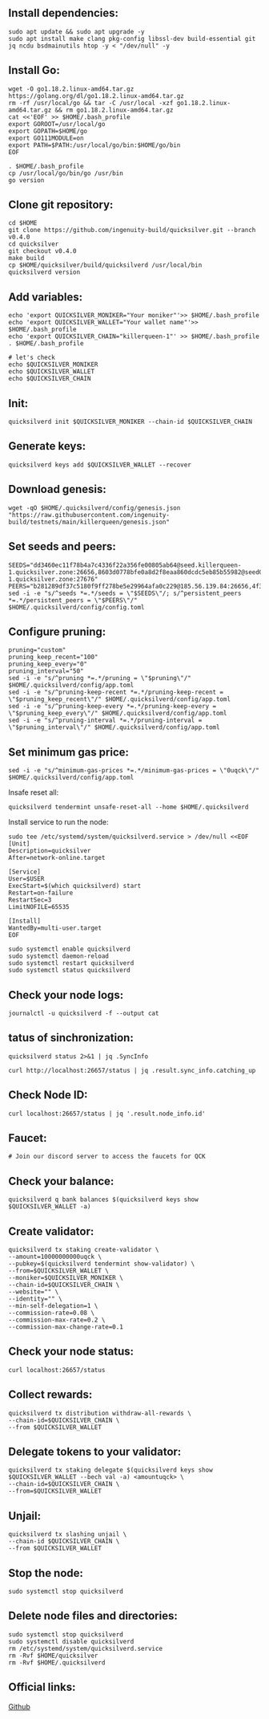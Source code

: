 ## Install dependencies:
```
sudo apt update && sudo apt upgrade -y
sudo apt install make clang pkg-config libssl-dev build-essential git jq ncdu bsdmainutils htop -y < "/dev/null" -y
```

## Install Go:

```
wget -O go1.18.2.linux-amd64.tar.gz https://golang.org/dl/go1.18.2.linux-amd64.tar.gz
rm -rf /usr/local/go && tar -C /usr/local -xzf go1.18.2.linux-amd64.tar.gz && rm go1.18.2.linux-amd64.tar.gz
cat <<'EOF' >> $HOME/.bash_profile
export GOROOT=/usr/local/go
export GOPATH=$HOME/go
export GO111MODULE=on
export PATH=$PATH:/usr/local/go/bin:$HOME/go/bin
EOF

. $HOME/.bash_profile
cp /usr/local/go/bin/go /usr/bin
go version
```

## Clone git repository:
```
cd $HOME
git clone https://github.com/ingenuity-build/quicksilver.git --branch v0.4.0
cd quicksilver
git checkout v0.4.0
make build
cp $HOME/quicksilver/build/quicksilverd /usr/local/bin
quicksilverd version
```
## Add variables:
```
echo 'export QUICKSILVER_MONIKER="Your moniker"'>> $HOME/.bash_profile
echo 'export QUICKSILVER_WALLET="Your wallet name"'>> $HOME/.bash_profile
echo 'export QUICKSILVER_CHAIN="killerqueen-1"' >> $HOME/.bash_profile
. $HOME/.bash_profile

# let's check
echo $QUICKSILVER_MONIKER
echo $QUICKSILVER_WALLET
echo $QUICKSILVER_CHAIN
```
## Init:
```
quicksilverd init $QUICKSILVER_MONIKER --chain-id $QUICKSILVER_CHAIN
```
## Generate keys:
```
quicksilverd keys add $QUICKSILVER_WALLET --recover
```
## Download genesis:
```
wget -qO $HOME/.quicksilverd/config/genesis.json "https://raw.githubusercontent.com/ingenuity-build/testnets/main/killerqueen/genesis.json"
```
## Set seeds and peers:
```
SEEDS="dd3460ec11f78b4a7c4336f22a356fe00805ab64@seed.killerqueen-1.quicksilver.zone:26656,8603d0778bfe0a8d2f8eaa860dcdc5eb85b55982@seed02.killerqueen-1.quicksilver.zone:27676"
PEERS="b281289df37c5180f9ff278be5e29964afa0c229@185.56.139.84:26656,4f35ab6008fc46cc50b103a337ec2266400eca2e@148.251.50.79:26656,90f4459126152d21983f42c8e86bc899cd618af6@116.202.15.183:11656,6ac91620bc5338e6f679835cc604769a213d362f@139.59.56.24:36366"
sed -i -e "s/^seeds *=.*/seeds = \"$SEEDS\"/; s/^persistent_peers *=.*/persistent_peers = \"$PEERS\"/" $HOME/.quicksilverd/config/config.toml
```
## Configure pruning:
```
pruning="custom"
pruning_keep_recent="100"
pruning_keep_every="0"
pruning_interval="50"
sed -i -e "s/^pruning *=.*/pruning = \"$pruning\"/" $HOME/.quicksilverd/config/app.toml
sed -i -e "s/^pruning-keep-recent *=.*/pruning-keep-recent = \"$pruning_keep_recent\"/" $HOME/.quicksilverd/config/app.toml
sed -i -e "s/^pruning-keep-every *=.*/pruning-keep-every = \"$pruning_keep_every\"/" $HOME/.quicksilverd/config/app.toml
sed -i -e "s/^pruning-interval *=.*/pruning-interval = \"$pruning_interval\"/" $HOME/.quicksilverd/config/app.toml
```
## Set minimum gas price:
```
sed -i -e "s/^minimum-gas-prices *=.*/minimum-gas-prices = \"0uqck\"/" $HOME/.quicksilverd/config/app.toml
```
Insafe reset all:
```
quicksilverd tendermint unsafe-reset-all --home $HOME/.quicksilverd
```

Install service to run the node:
```
sudo tee /etc/systemd/system/quicksilverd.service > /dev/null <<EOF
[Unit]
Description=quicksilver
After=network-online.target

[Service]
User=$USER
ExecStart=$(which quicksilverd) start
Restart=on-failure
RestartSec=3
LimitNOFILE=65535

[Install]
WantedBy=multi-user.target
EOF

sudo systemctl enable quicksilverd
sudo systemctl daemon-reload
sudo systemctl restart quicksilverd
sudo systemctl status quicksilverd
```
## Check your node logs:
```
journalctl -u quicksilverd -f --output cat
```
## tatus of sinchronization:
```
quicksilverd status 2>&1 | jq .SyncInfo

curl http://localhost:26657/status | jq .result.sync_info.catching_up
```
## Check Node ID:
```
curl localhost:26657/status | jq '.result.node_info.id'
```
## Faucet:
```
# Join our discord server to access the faucets for QCK 
```
## Check your balance:
```
quicksilverd q bank balances $(quicksilverd keys show $QUICKSILVER_WALLET -a)
```
## Create validator:
```
quicksilverd tx staking create-validator \
--amount=10000000000uqck \
--pubkey=$(quicksilverd tendermint show-validator) \
--from=$QUICKSILVER_WALLET \
--moniker=$QUICKSILVER_MONIKER \
--chain-id=$QUICKSILVER_CHAIN \
--website="" \
--identity="" \
--min-self-delegation=1 \
--commission-rate=0.08 \
--commission-max-rate=0.2 \
--commission-max-change-rate=0.1
```
## Check your node status:
```
curl localhost:26657/status
```
## Collect rewards:
```
quicksilverd tx distribution withdraw-all-rewards \
--chain-id=$QUICKSILVER_CHAIN \
--from $QUICKSILVER_WALLET
```
## Delegate tokens to your validator:
```
quicksilverd tx staking delegate $(quicksilverd keys show $QUICKSILVER_WALLET --bech val -a) <amountuqck> \
--chain-id=$QUICKSILVER_CHAIN \
--from=$QUICKSILVER_WALLET
```
## Unjail:
```
quicksilverd tx slashing unjail \
--chain-id $QUICKSILVER_CHAIN \ 
--from $QUICKSILVER_WALLET
```
## Stop the node:
```
sudo systemctl stop quicksilverd
```
## Delete node files and directories:
```
sudo systemctl stop quicksilverd
sudo systemctl disable quicksilverd
rm /etc/systemd/system/quicksilverd.service
rm -Rvf $HOME/quicksilver
rm -Rvf $HOME/.quicksilverd
```
## Official links:

[Github](https://github.com/ingenuity-build/testnets)
 
